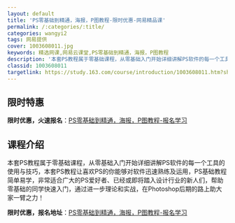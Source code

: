 ```yaml
---
layout: default
title: 'PS零基础到精通，海报，P图教程-限时优惠-网易精品课'
permalink: /:categories/:title/
categories: wangyi2
tags: 网易提供
cover: 1003608011.jpg
keywords: 精选网课,网易云课堂,PS零基础到精通，海报，P图教程
description: '本套PS教程属于零基础课程，从零基础入门开始详细讲解PS软件的每一个工具的使用与技巧，本套PS教程让喜欢PS的你能够对软'
classid: 1003608011
targetlink: https://study.163.com/course/introduction/1003608011.htm?share=1&shareId=1025206652&utm_campaign=share&utm_medium=iphoneShare&utm_source=&utm_u=1025206652
---
```


## 限时特惠

**限时优惠，火速报名**：[PS零基础到精通，海报，P图教程-报名学习](https://study.163.com/course/introduction/1003608011.htm?share=1&shareId=1025206652&utm_campaign=share&utm_medium=iphoneShare&utm_source=&utm_u=1025206652)

## 课程介绍

本套PS教程属于零基础课程，从零基础入门开始详细讲解PS软件的每一个工具的使用与技巧，本套PS教程让喜欢PS的你能够对软件迅速熟练及运用，PS基础教程简单易学，非常适合广大的PS爱好者、已经或即将踏入设计行业的新人们，帮助零基础的同学快速入门，通过进一步理论和实战，在Photoshop后期的路上助大家一臂之力！

**限时优惠，报名地址**：[PS零基础到精通，海报，P图教程-报名学习](https://study.163.com/course/introduction/1003608011.htm?share=1&shareId=1025206652&utm_campaign=share&utm_medium=iphoneShare&utm_source=&utm_u=1025206652)

